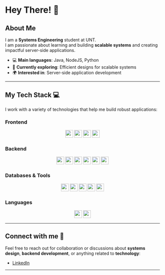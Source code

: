 # Hey There! 👋

## About Me
I am a **Systems Engineering** student at UNT.  
I am passionate about learning and building **scalable systems** and creating impactful server-side applications.

- 💻 **Main languages**: Java, NodeJS, Python  
- 🚀 **Currently exploring**: Efficient designs for scalable systems
- 🌍 **Interested in**: Server-side application development

---

## My Tech Stack 💻

I work with a variety of technologies that help me build robust applications:

### Frontend
<p align="center">
  <img src="https://img.shields.io/badge/-React-black?style=for-the-badge&logo=react" height="25" />
  <img src="https://img.shields.io/badge/-Angular-black?style=for-the-badge&logo=angular" height="25" />
  <img src="https://img.shields.io/badge/-Tailwind%20CSS-black?style=for-the-badge&logo=tailwindcss" height="25" />
  <img src="https://img.shields.io/badge/-Bootstrap-black?style=for-the-badge&logo=bootstrap" height="25" />
</p>

### Backend
<p align="center">
  <img src="https://img.shields.io/badge/-Node.js-black?style=for-the-badge&logo=node.js" height="25" />
  <img src="https://img.shields.io/badge/-Express.js-black?style=for-the-badge&logo=express" height="25" />
  <img src="https://img.shields.io/badge/-Java-black?style=for-the-badge&logo=java&logoColor=white" height="25" />
  <img src="https://img.shields.io/badge/-Laravel-black?style=for-the-badge&logo=laravel" height="25" />
  <img src="https://img.shields.io/badge/-Django-black?style=for-the-badge&logo=django" height="25" />
  <img src="https://img.shields.io/badge/-Python-black?style=for-the-badge&logo=python" height="25" />
</p>

### Databases & Tools
<p align="center">
  <img src="https://img.shields.io/badge/-MongoDB-black?style=for-the-badge&logo=mongodb" height="25" />
  <img src="https://img.shields.io/badge/-MySQL-black?style=for-the-badge&logo=mysql" height="25" />
  <img src="https://img.shields.io/badge/-SQL%20Server-black?style=for-the-badge&logo=microsoftsqlserver" height="25" />
  <img src="https://img.shields.io/badge/-Git-black?style=for-the-badge&logo=git" height="25" />
  <img src="https://img.shields.io/badge/-Docker-black?style=for-the-badge&logo=docker" height="25" />
</p>

### Languages
<p align="center">
  <img src="https://img.shields.io/badge/-JavaScript-black?style=for-the-badge&logo=javascript" height="25" />
  <img src="https://img.shields.io/badge/-TypeScript-black?style=for-the-badge&logo=typescript" height="25" />
</p>

---

## Connect with me 🤝
Feel free to reach out for collaboration or discussions about **systems design**, **backend development**, or anything related to **technology**:

- [LinkedIn](https://www.linkedin.com/in/ivan-fernandez-789807295/)  

---


